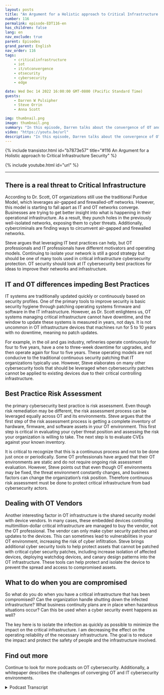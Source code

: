 ```yaml
---
layout: posts
title: "An Argument for a Holistic approach to Critical Infrastructure Security"
number: 116
permalink: episode-EDT116-en
has_children: false
lang: en
nav_exclude: true
parent: Episodes
grand_parent: English
nav_order: 116
tags:
    - criticalinfrastructure
    - iot
    - it/otconvergence
    - otsecurity
    - cybersecurity
    - edge

date: Wed Dec 14 2022 16:00:00 GMT-0800 (Pacific Standard Time)
guests:
    - Darren W Pulsipher
    - Steve Orrin
    - Anna Scott

img: thumbnail.png
image: thumbnail.png
summary: "In this episode, Darren talks about the convergence of OT and IT cybersecurity with Security expert Steve Orrin and Industrial OT expert Dr. Anna Scott"
video: "https://youtu.be/url"
description: "In this episode, Darren talks about the convergence of OT and IT cybersecurity with Security expert Steve Orrin and Industrial OT expert Dr. Anna Scott"
---
```


<div>
{% include transistor.html id="b7873e57" title="#116 An Argument for a Holistic approach to Critical Infrastructure Security" %}

{% include youtube.html id="url" %}
</div>

---

## There is a real threat to Critical Infrastructure

According to Dr. Scott, OT organizations still use the traditional Purdue Model, which leverages air-gapped and firewalled-off networks. However, this model is starting to fall apart as IT and OT networks converge. Businesses are trying to get better insight into what is happening in their operational infrastructure. As a result, they punch holes in the previously well-isolated networks, exposing them to cyber threats. Additionally, cybercriminals are finding ways to circumvent air-gapped and firewalled networks. 

Steve argues that leveraging IT best practices can help, but OT professionals and IT professionals have different motivators and operating models. Continuing to isolate your network is still a good strategy but should be one of many tools used in critical infrastructure cybersecurity protection. OT security should look at IT cybersecurity best practices for ideas to improve their networks and infrastructure.

## IT and OT differences impeding Best Practices

IT systems are traditionally updated quickly or continuously based on security profiles. One of the primary tools to improve security is basic security hygiene through patching operating systems firmware and software in the IT infrastructure. However, as Dr. Scott enlightens us, OT systems managing critical infrastructure cannot have downtime, and the window to update these systems is measured in years, not days. It is not uncommon in OT infrastructure devices that machines run for 5 to 10 years with no downtime, meaning no patch updates. 

For example, in the oil and gas industry, refineries operate continuously for four to five years, have a one to three-week downtime for upgrades, and then operate again for four to five years. These operating models are not conducive to the traditional continuous security patching that IT organizations typically use. However, Steve elaborates on many other cybersecurity tools that should be leveraged when cybersecurity patches cannot be applied to existing devices due to their critical controlling infrastructure.

## Best Practice Risk Assessment

the primary cybersecurity best practice is risk assessment. Even though risk remediation may be different, the risk assessment process can be leveraged equally across OT and its environments. Steve argues that the first step of the risk assessment process is getting a complete inventory of hardware, firmware, and software assets in your OT environment. This first step is critical in evaluating your cyber threat position and assessing the risk your organization is willing to take. The next step is to evaluate CVEs against your known inventory. 

It is critical to recognize that this is a continuous process and not to be done just once or periodically. Some OT professionals have argued that their OT environments are static and do not require ongoing risk assessment evaluation. However, Steve points out that even though OT environments may be fixed, the threat environment constantly changes, and business factors can change the organization’s risk position. Therefore continuous risk assessment must be done to protect critical infrastructure from bad cybersecurity actors.

## Dealing with OT Vendors

Another interesting factor in OT infrastructure is the shared security model with device vendors. In many cases, these embedded devices controlling multimillion-dollar critical infrastructure are managed to buy the vendor, not the OT professional. The vendor can only make cyber security patches and updates to the devices. This can sometimes lead to vulnerabilities in your OT environment, increasing the risk of cyber infiltration. Steve brings additional cyber security tools to help protect assets that cannot be patched with critical cyber security patches, including increase isolation of affected devices, deploying watchdog devices, and canary design patterns into the OT infrastructure. These tools can help protect and isolate the device to prevent the spread and access to compromised assets.

## What to do when you are compromised

So what do you do when you have a critical infrastructure that has been compromised? Can the organization handle shutting down the infected infrastructure? What business continuity plans are in place when hazardous situations occur? Can this be used when a cyber security event happens as well? 

The key here is to isolate the infection as quickly as possible to minimize the impact on the critical infrastructure. I am decreasing the effect on the operating reliability of the necessary infrastructure. The goal is to reduce the impact and protect the safety of people and the infrastructure involved.

## Find out more 

Continue to look for more podcasts on OT cybersecurity. Additionally, a whitepaper describes the challenges of converging OT and IT cybersecurity environments.



<details>
<summary> Podcast Transcript </summary>

<p></p>

</details>

